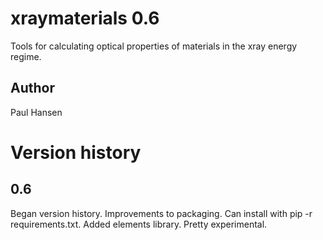 # xraymaterials 0.6

Tools for calculating optical properties of materials in the xray energy regime.

## Author

Paul Hansen

# Version history

## 0.6

Began version history.
Improvements to packaging.  Can install with pip -r requirements.txt.
Added elements library.  Pretty experimental.